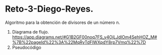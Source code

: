 # Reto-3-Diego-Reyes.
Algoritmo para la obtención de divisores de un número n.
1. Diagrama de flujo.
https://app.diagrams.net/#G1B2GF00noq7FS_y4OjLJdlOm4SehHOZ_M#%7B%22pageId%22%3A%22MqRyTdFlWXpdY8rp7Vmq%22%7D
2. Pseudocódigo
